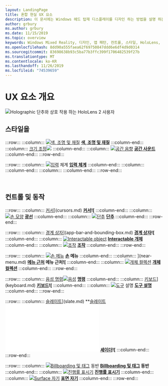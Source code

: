```yaml
---
layout: LandingPage
title: 혼합 현실 UX 요소
description: 이 문서에는 Windows 헤드 탑재 디스플레이를 디자인 하는 방법을 설명 하는 항목 집합이 포함 되어 있습니다.
author: grbury
ms.author: grbury
ms.date: 11/15/2019
ms.topic: overview
keywords: Windows Mixed Reality, 디자인, 앱 패턴, 컨트롤, 스타일, HoloLens, 상호 작용, UX 요소, 동작, 빌딩 블록
ms.openlocfilehash: 8dd90a555faea62f69750847ddd6e6df4d9d0314
ms.sourcegitcommit: 83698638b93c5ba77b3ffc399f1706482539f27b
ms.translationtype: MT
ms.contentlocale: ko-KR
ms.lasthandoff: 11/26/2019
ms.locfileid: "74539659"
---
```

# <a name="ux-elements-overview"></a>UX 요소 개요

![Holographic 단추와 상호 작용 하는 HoloLens 2 사용자](images/06_AppPatterns.png)

## <a name="style"></a>스타일을

:::row:::
    :::column:::
       [![색, 조명 및 재질](images/640px-fragments.jpg)](color,-light-and-materials.md)  **[색, 조명 및 재질](color,-light-and-materials.md)**
    :::column-end:::
    :::column:::
       [크기 조정![](images/volvo-cars-microsoft-hololens-experience01-640px.jpg)](scale.md)  **[](scale.md)**
    :::column-end:::
    :::column:::
       [![공간 음향](images/SpatialAudio.gif)](spatial-sound.md)  **[공간 사운드](spatial-sound.md)**
    :::column-end:::
:::row-end:::

:::row:::
    :::column:::
       [![입력](images/text_in_unity_viewingangle.jpg)](typography.md) 체계  **[입력 체계](typography.md)**
    :::column-end:::
    :::column:::
    :::column-end:::
    :::column:::
    :::column-end:::
:::row-end:::

<br>

## <a name="controls-and-behaviors"></a>컨트롤 및 동작

:::row:::
    :::column:::
       [커서](images/UX/UX_Hero_Cursor.jpg)](cursors.md)  **[커서](cursors.md)![**
    :::column-end:::
    :::column:::
       [![손 모양](images/UX/UX_Hero_HandRay.jpg)](point-and-commit.md)  **[광선](point-and-commit.md)**
    :::column-end:::
    :::column:::
       [![단추](images/UX/UX_Hero_Button.jpg)](button.md)  **[단추](button.md)**
    :::column-end:::
:::row-end:::

:::row:::
    :::column:::
       [경계 상자](images/UX/UX_Hero_BoundingBox.jpg)](app-bar-and-bounding-box.md)  **[경계 상자](app-bar-and-bounding-box.md)![**
    :::column-end:::
    :::column:::
       [![Interactable object](images/UX/UX_Hero_Interactable.jpg)](interactable-object.md)  **[Interactable 개체](interactable-object.md)**
    :::column-end:::
    :::column:::
       [![조작](images/UX/UX_Hero_Manipulation.jpg)](direct-manipulation.md)  **[조작](direct-manipulation.md)**
    :::column-end:::
:::row-end:::

:::row:::
    :::column:::
       [![손 메뉴](images/UX/UX_Hero_HandMenu.jpg)](hand-menu.md)  **[손](hand-menu.md) 메뉴**
    :::column-end:::
    :::column:::
       [](images/UX/UX_Hero_NearMenu.jpg)](near-menu.md)  **[메뉴 근처](near-menu.md) 메뉴 근처![**
    :::column-end:::
    :::column:::
       [![개체 컬렉션](images/UX/UX_Hero_ObjectCollection.jpg)](object-collection.md)  **[개체 컬렉션](object-collection.md)**
    :::column-end:::
:::row-end:::

:::row:::
    :::column:::
       [음성 명령![음성](images/UX/UX_Hero_VoiceCommand.jpg)](voice-input.md)  **[명령](voice-input.md)**
    :::column-end:::
    :::column:::
       [키보드](images/UX/UX_Hero_Keyboard.jpg)](keyboard.md)  **[키보드](keyboard.md)![**
    :::column-end:::
    :::column:::
       [![도구](images/UX/UX_Hero_Tooltip.jpg)](tooltip.md) 설명  **[도구 설명](tooltip.md)**
    :::column-end:::
:::row-end:::

:::row:::
    :::column:::
       [슬레이트](images/UX/UX_Hero_Slate.jpg)](slate.md)  **[슬레이트](slate.md)![**
    :::column-end:::
    :::column:::
       [![슬라이더](images/UX/UX_Hero_Slider.jpg)](slider.md)  **[슬라이더](slider.md)**
    :::column-end:::
    :::column:::
        [셰이더](images/UX/UX_Hero_StandardShader.jpg)](shader.md)  **[셰이더](shader.md)![**
    :::column-end:::
:::row-end:::

:::row:::
    :::column:::
        [![Billboarding 및 태그](images/UX/MRTK_TagAlong.gif)](billboarding-and-tag-along.md) 동반  **[Billboarding 및 태그](billboarding-and-tag-along.md) 동반**
    :::column-end:::
    :::column:::
       [![진행률 표시기](images/UX/MRTK_ProgressIndicator.gif)](progress.md)  **[진행률 표시기](progress.md)**
    :::column-end:::
    :::column:::
       [![Surface 자기](images/UX/MRTK_SurfaceMagnetism.gif)](surface-magnetism.md)  **[표면 자기](surface-magnetism.md)**
    :::column-end:::
:::row-end:::


<br>

<br>

